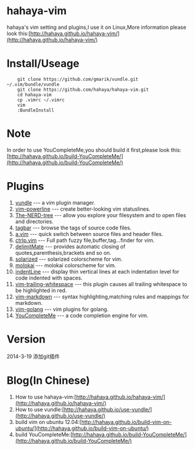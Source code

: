 # hahaya-vim #
hahaya's vim setting and plugins,I use it on Linux,More information please look this:[http://hahaya.github.io/hahaya-vim/](http://hahaya.github.io/hahaya-vim/)

# Install/Useage #
        git clone https://github.com/gmarik/vundle.git ~/.vim/bundle/vundle  
        git clone https://github.com/hahaya/hahaya-vim.git  
        cd hahaya-vim  
        cp .vimrc ~/.vimrc  
        vim  
        :BundleInstall  

# Note #
In order to use YouCompleteMe,you should build it first,please look this:[http://hahaya.github.io/build-YouCompleteMe/](http://hahaya.github.io/build-YouCompleteMe/)

# Plugins #
1. [vundle](https://github.com/gmarik/vundle) --- a vim plugin manager.  
2. [vim-powerline](https://github.com/Lokaltog/vim-powerline) --- create better-looking vim statuslines.  
3. [The-NERD-tree](https://github.com/vim-scripts/The-NERD-tree) --- allow you explore your filesystem and to open files and directories.  
4. [tagbar](https://github.com/majutsushi/tagbar) --- browse the tags of source code files.  
5. [a.vim](https://github.com/vim-scripts/a.vim) --- quick switch between source files and header files.  
6. [ctrlp.vim](https://github.com/kien/ctrlp.vim) --- Full path fuzzy file,buffer,tag...finder for vim.  
7. [delimitMate](ttps://github.com/Raimondi/delimitMate) --- provides automatic closing of quotes,parenthesis,brackets and so on.  
8. [solarized](https://github.com/altercation/vim-colors-solarized) --- solarized colorscheme for vim.  
9. [molokai](https://github.com/tomasr/molokai) --- molokai colorscheme for vim.  
10. [indentLine](https://github.com/Yggdroot/indentLine) --- display thin vertical lines at each indentation level for code indented with spaces.  
11. [vim-trailing-whitespace](https://github.com/bronson/vim-trailing-whitespace) --- this plugin causes all trailing whitespace to be highlighted in red.  
12. [vim-markdown](https://github.com/plasticboy/vim-markdown) --- syntax highlighting,matching rules and mappings for markdown.  
13. [vim-golang](https://github.com/jnwhiteh/vim-golang) --- vim plugins for golang.  
14. [YouCompleteMe](https://github.com/Valloric/YouCompleteMe) --- a code completion engine for vim.  

# Version #
2014-3-19 添加git插件

# Blog(In Chinese) #
1. How to use hahaya-vim:[http://hahaya.github.io/hahaya-vim/](http://hahaya.github.io/hahaya-vim/)
2. How to use vundle:[http://hahaya.github.io/use-vundle/](http://hahaya.github.io/use-vundle/)  
3. build vim on ubuntu 12.04:[http://hahaya.github.io/build-vim-on-ubuntu/](http://hahaya.github.io/build-vim-on-ubuntu/)  
4. build YouCompleteMe:[http://hahaya.github.io/build-YouCompleteMe/](http://hahaya.github.io/build-YouCompleteMe/)  
